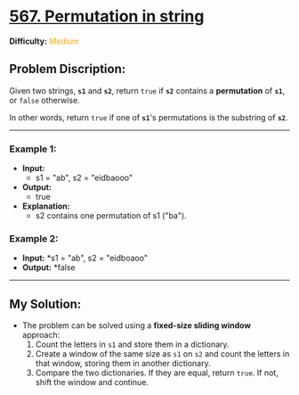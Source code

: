 # [567. Permutation in string](https://leetcode.com/problems/permutation-in-string/description/)
**Difficulty:**<span style="color:orange"> Medium </span> 

## Problem Discription:  
Given two strings, **`s1`** and **`s2`**, return `true` if **`s2`** contains a **permutation** of **`s1`**, or `false` otherwise.  

In other words, return `true` if one of **`s1`**'s permutations is the substring of **`s2`**.

--- 

### Example 1:
* **Input:** 
  * s1 = "ab", s2 = "eidbaooo"  
* **Output:**
  * true  
* **Explanation:**
  * s2 contains one permutation of s1 ("ba").  

### Example 2:  
* **Input:** 
  *s1 = "ab", s2 = "eidboaoo"
* **Output:** 
  *false

---
## My Solution:  
* The problem can be solved using a **fixed-size sliding window** approach:
  1. Count the letters in `s1` and store them in a dictionary.
  2. Create a window of the same size as `s1` on `s2` and count the letters in that window, storing them in another dictionary.
  3. Compare the two dictionaries. If they are equal, return `true`. If not, shift the window and continue.